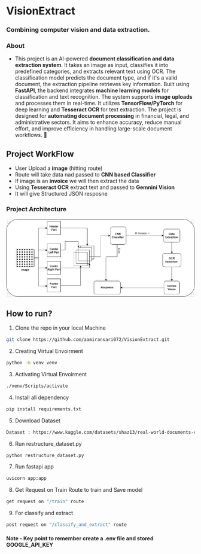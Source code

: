 # VisionExtract
### Combining computer vision and data extraction.

### About
* This project is an AI-powered **document classification and data extraction system**. It takes an image as input, classifies it into predefined categories, and extracts relevant text using OCR. The classification model predicts the document type, and if it's a valid document, the extraction pipeline retrieves key information. Built using **FastAPI**, the backend integrates **machine learning models** for classification and text recognition. The system supports **image uploads** and processes them in real-time. It utilizes **TensorFlow/PyTorch** for deep learning and **Tesseract OCR** for text extraction. The project is designed for **automating document processing** in financial, legal, and administrative sectors. It aims to enhance accuracy, reduce manual effort, and improve efficiency in handling large-scale document workflows. 🚀



## Project WorkFlow 
- User Upload a **image** (hitting route)
- Route will take data nad passed to **CNN based Classifier**
- If image is an **invoice** we will then extract the data
- Using **Tesseract OCR** extract text and passed to **Gemnini Vision**
- It will give Structured JSON resposne 


### Project Architecture
![VisionExtract Workflow](flowchart/VisionExtract.drawio.png)



## How to run?

1. Clone the repo in your local Machine
```bash
git clone https://github.com/aamiransari072/VisionExtract.git
```
2.  Creating Virtual Envoirment
```bash
python -m venv venv
```
3. Activating Virtual Envoirment
```bash
./venv/Scripts/activate  
```
4. Install all dependency

```bash
pip install requirements.txt
```

5. Download Dataset
```bash
Dataset : https://www.kaggle.com/datasets/shaz13/real-world-documents-collections
```

6. Run restructure_dataset.py
```bash
python restructure_dataset.py
```
7. Run fastapi app 
```bash
uvicorn app:app
```

8. Get Request on Train Route to train and Save model
```bash
get request on "/train" route
```

9. For classify and extract
```bash
post request on "/classify_and_extract" route
```
#### Note -  Key point to remember create a .env file and stored GOOGLE_API_KEY 

